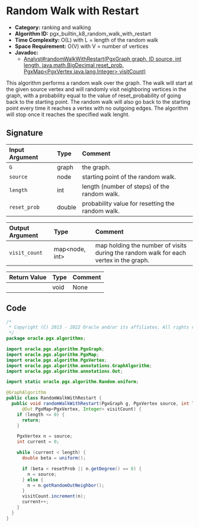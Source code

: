 # Random Walk with Restart

- **Category:** ranking and walking
- **Algorithm ID:** pgx_builtin_k8_random_walk_with_restart
- **Time Complexity:** O(L) with L = length of the random walk
- **Space Requirement:** O(V) with V = number of vertices
- **Javadoc:** 
  - [Analyst#randomWalkWithRestart(PgxGraph graph, ID source, int length, java.math.BigDecimal reset_prob, PgxMap<PgxVertex<ID>,java.lang.Integer> visitCount)](https://docs.oracle.com/en/database/oracle/property-graph/22.3/spgjv/oracle/pgx/api/Analyst.html#randomWalkWithRestart-oracle.pgx.api.PgxGraph-ID-int-java.math.BigDecimal-oracle.pgx.api.PgxMap-)

This algorithm performs a random walk over the graph. The walk will start at the given source vertex and will randomly visit neighboring vertices in the graph, with a probability equal to the value of reset_probability of going back to the starting point. The random walk will also go back to the starting point every time it reaches a vertex with no outgoing edges. The algorithm will stop once it reaches the specified walk lenght.


## Signature

| Input Argument | Type | Comment |
| :--- | :--- | :--- |
| `G` | graph | the graph. |
| `source` | node | starting point of the random walk. |
| `length` | int | length (number of steps) of the random walk. |
| `reset_prob` | double | probability value for resetting the random walk. |

| Output Argument | Type | Comment |
| :--- | :--- | :--- |
| `visit_count` | map<node, int> | map holding the number of visits during the random walk for each vertex in the graph. |

| Return Value | Type | Comment |
| :--- | :--- | :--- |
| | void | None |

## Code

```java
/*
 * Copyright (C) 2013 - 2022 Oracle and/or its affiliates. All rights reserved.
 */
package oracle.pgx.algorithms;

import oracle.pgx.algorithm.PgxGraph;
import oracle.pgx.algorithm.PgxMap;
import oracle.pgx.algorithm.PgxVertex;
import oracle.pgx.algorithm.annotations.GraphAlgorithm;
import oracle.pgx.algorithm.annotations.Out;

import static oracle.pgx.algorithm.Random.uniform;

@GraphAlgorithm
public class RandomWalkWithRestart {
  public void randomWalkWithRestart(PgxGraph g, PgxVertex source, int length, double resetProb,
      @Out PgxMap<PgxVertex, Integer> visitCount) {
    if (length <= 0) {
      return;
    }

    PgxVertex n = source;
    int current = 0;

    while (current < length) {
      double beta = uniform();

      if (beta < resetProb || n.getDegree() == 0) {
        n = source;
      } else {
        n = n.getRandomOutNeighbor();
      }
      visitCount.increment(n);
      current++;
    }
  }
}
```
